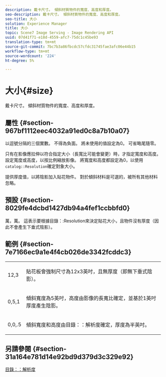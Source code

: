 ```yaml
---
description: 戴卡尺寸。 傾斜材質物件的寬度、高度和厚度。
seo-description: 戴卡尺寸。 傾斜材質物件的寬度、高度和厚度。
seo-title: 大小
solution: Experience Manager
title: 大小
topic: Scene7 Image Serving - Image Rendering API
uuid: 07d41f71-e18d-4559-afc7-75dc1c45be93
translation-type: tm+mt
source-git-commit: 7bc7b3a86fbcdc57cfdc31745fae3afc06e44b15
workflow-type: tm+mt
source-wordcount: '224'
ht-degree: 5%

---
```



# 大小{#size}

戴卡尺寸。 傾斜材質物件的寬度、高度和厚度。

## 屬性 {#section-967bf1112eec4032a91ed0c8a7b10a07}

以逗號分隔的三個實數。 不得為負面。 將未使用的值設定為0。 可省略尾隨零。

只有在影像應拉伸以符合指定大小（長寬比可能會變更）時，才指定寬度和高度。 設定寬度或高度，以按比例縮放影像。 將寬度和高度都設定為0，以使用`catalog::Resolution`確定對象大小。

提供厚度值，以將陰影加入貼花物件。 對於傾斜材料是可選的，被所有其他材料忽略。

## 預設 {#section-8029fe4dcbd1427db94a4fef1ccbbfd0}

萬，萬。 這表示要根據目錄：:Resolution來決定貼花大小，且物件沒有厚度（因此不會產生下垂式陰影）。

## 範例 {#section-7e7166ec9a1e4f4cb026de3342fcddc3}

<table id="simpletable_E3503BD975F342C58DDB4C2B56BF0CEE"> 
 <tr class="strow"> 
  <td class="stentry"> <p>12,3 </p></td> 
  <td class="stentry"> <p>貼花板會強制尺寸為12x3英吋，且無厚度（即無下垂式陰影）。 </p></td> 
 </tr> 
 <tr class="strow"> 
  <td class="stentry"> <p>0,5,1 </p></td> 
  <td class="stentry"> <p>傾斜寬度為5英吋，高度由影像的長寬比確定，並基於1英吋厚度產生陰影。 </p></td> 
 </tr> 
 <tr class="strow"> 
  <td class="stentry"> <p>0,0,.5 </p></td> 
  <td class="stentry"> <p>傾斜寬度和高度由目錄：：解析度確定，厚度為半英吋。 </p></td> 
 </tr> 
</table>

## 另請參閱 {#section-31a164e781d14e92bd9d379d3c329e92}

[目錄：：解析度](../../../../../ir-api/material-cat/image-rendering-api-ref/c-ir-material-catalog/c-ir-attributes-reference/r-ir-resolution.md#reference-09fe14e6bfbf4db6b7f4369fffecc806)
